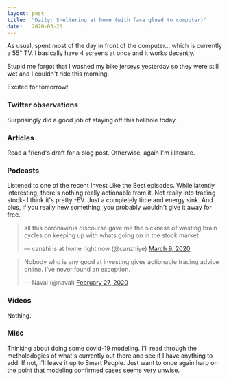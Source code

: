 ```yaml
---
layout: post
title:  "Daily: Sheltering at home (with face glued to computer)"
date:   2020-03-20
---
```


As usual, spent most of the day in front of the computer... which is currently a 55" TV. I basically have 4 screens at once and it works decently.

Stupid me forgot that I washed my bike jerseys yesterday so they were still wet and I couldn't ride this morning.

Excited for tomorrow!


### Twitter observations
Surprisingly did a good job of staying off this hellhole today.

### Articles
Read a friend's draft for a blog post. Otherwise, again I'm illiterate.

### Podcasts
Listened to one of the recent Invest Like the Best episodes. While latently interesting, there's nothing really actionable from it. Not really into trading stock- I think it's pretty -EV. Just a completely time and energy sink. And plus, if you really new something, you probably wouldn't give it away for free.

<blockquote class="twitter-tweet"><p lang="en" dir="ltr">all this coronavirus discourse gave me the sickness of wasting brain cycles on keeping up with whats going on in the stock market</p>&mdash; canzhi is at home right now (@canzhiye) <a href="https://twitter.com/canzhiye/status/1236886262247612416?ref_src=twsrc%5Etfw">March 9, 2020</a></blockquote> <script async src="https://platform.twitter.com/widgets.js" charset="utf-8"></script>

<blockquote class="twitter-tweet"><p lang="en" dir="ltr">Nobody who is any good at investing gives actionable trading advice online. I’ve never found an exception.</p>&mdash; Naval (@naval) <a href="https://twitter.com/naval/status/1233158509354610688?ref_src=twsrc%5Etfw">February 27, 2020</a></blockquote> <script async src="https://platform.twitter.com/widgets.js" charset="utf-8"></script>

### Videos
Nothing.

### Misc
Thinking about doing some covid-19 modeling. I'll read through the metholodogies of what's currently out there and see if I have anything to add. If not, I'll leave it up to Smart People. Just want to once again harp on the point that modeling confirmed cases seems very unwise.